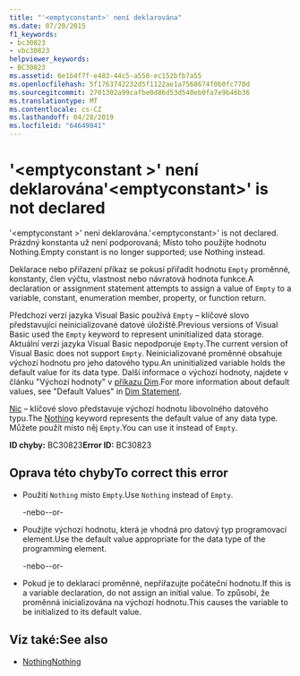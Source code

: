```yaml
---
title: "'<emptyconstant>' není deklarována"
ms.date: 07/20/2015
f1_keywords:
- bc30823
- vbc30823
helpviewer_keywords:
- BC30823
ms.assetid: 6e1b4f7f-e483-44c5-a550-ec152bfb7a55
ms.openlocfilehash: 5f1763742232d5f1122ae1a7568674f0b0fc770d
ms.sourcegitcommit: 2701302a99cafbe0d86d53d540eb0fa7e9b46b36
ms.translationtype: MT
ms.contentlocale: cs-CZ
ms.lasthandoff: 04/28/2019
ms.locfileid: "64649841"
---
```

# <a name="emptyconstant-is-not-declared"></a><span data-ttu-id="2f898-102">'\<emptyconstant >' není deklarována</span><span class="sxs-lookup"><span data-stu-id="2f898-102">'\<emptyconstant>' is not declared</span></span>
<span data-ttu-id="2f898-103">'\<emptyconstant >' není deklarována.</span><span class="sxs-lookup"><span data-stu-id="2f898-103">'\<emptyconstant>' is not declared.</span></span> <span data-ttu-id="2f898-104">Prázdný konstanta už není podporovaná; Místo toho použijte hodnotu Nothing.</span><span class="sxs-lookup"><span data-stu-id="2f898-104">Empty constant is no longer supported; use Nothing instead.</span></span>  
  
 <span data-ttu-id="2f898-105">Deklarace nebo přiřazení příkaz se pokusí přiřadit hodnotu `Empty` proměnné, konstanty, člen výčtu, vlastnost nebo návratová hodnota funkce.</span><span class="sxs-lookup"><span data-stu-id="2f898-105">A declaration or assignment statement attempts to assign a value of `Empty` to a variable, constant, enumeration member, property, or function return.</span></span>  
  
 <span data-ttu-id="2f898-106">Předchozí verzí jazyka Visual Basic používá `Empty` – klíčové slovo představující neinicializované datové úložiště.</span><span class="sxs-lookup"><span data-stu-id="2f898-106">Previous versions of Visual Basic used the `Empty` keyword to represent uninitialized data storage.</span></span> <span data-ttu-id="2f898-107">Aktuální verzi jazyka Visual Basic nepodporuje `Empty`.</span><span class="sxs-lookup"><span data-stu-id="2f898-107">The current version of Visual Basic does not support `Empty`.</span></span> <span data-ttu-id="2f898-108">Neinicializované proměnné obsahuje výchozí hodnotu pro jeho datového typu.</span><span class="sxs-lookup"><span data-stu-id="2f898-108">An uninitialized variable holds the default value for its data type.</span></span> <span data-ttu-id="2f898-109">Další informace o výchozí hodnoty, najdete v článku "Výchozí hodnoty" v [příkazu Dim](../../visual-basic/language-reference/statements/dim-statement.md).</span><span class="sxs-lookup"><span data-stu-id="2f898-109">For more information about default values, see "Default Values" in [Dim Statement](../../visual-basic/language-reference/statements/dim-statement.md).</span></span>  
  
 <span data-ttu-id="2f898-110">[Nic](../../visual-basic/language-reference/nothing.md) – klíčové slovo představuje výchozí hodnotu libovolného datového typu.</span><span class="sxs-lookup"><span data-stu-id="2f898-110">The [Nothing](../../visual-basic/language-reference/nothing.md) keyword represents the default value of any data type.</span></span> <span data-ttu-id="2f898-111">Můžete použít místo něj `Empty`.</span><span class="sxs-lookup"><span data-stu-id="2f898-111">You can use it instead of `Empty`.</span></span>  
  
 <span data-ttu-id="2f898-112">**ID chyby:** BC30823</span><span class="sxs-lookup"><span data-stu-id="2f898-112">**Error ID:** BC30823</span></span>  
  
## <a name="to-correct-this-error"></a><span data-ttu-id="2f898-113">Oprava této chyby</span><span class="sxs-lookup"><span data-stu-id="2f898-113">To correct this error</span></span>  
  
- <span data-ttu-id="2f898-114">Použití `Nothing` místo `Empty`.</span><span class="sxs-lookup"><span data-stu-id="2f898-114">Use `Nothing` instead of `Empty`.</span></span>  
  
     <span data-ttu-id="2f898-115">-nebo-</span><span class="sxs-lookup"><span data-stu-id="2f898-115">-or-</span></span>  
  
- <span data-ttu-id="2f898-116">Použijte výchozí hodnotu, která je vhodná pro datový typ programovací element.</span><span class="sxs-lookup"><span data-stu-id="2f898-116">Use the default value appropriate for the data type of the programming element.</span></span>  
  
     <span data-ttu-id="2f898-117">-nebo-</span><span class="sxs-lookup"><span data-stu-id="2f898-117">-or-</span></span>  
  
- <span data-ttu-id="2f898-118">Pokud je to deklaraci proměnné, nepřiřazujte počáteční hodnotu.</span><span class="sxs-lookup"><span data-stu-id="2f898-118">If this is a variable declaration, do not assign an initial value.</span></span> <span data-ttu-id="2f898-119">To způsobí, že proměnná inicializována na výchozí hodnotu.</span><span class="sxs-lookup"><span data-stu-id="2f898-119">This causes the variable to be initialized to its default value.</span></span>  
  
## <a name="see-also"></a><span data-ttu-id="2f898-120">Viz také:</span><span class="sxs-lookup"><span data-stu-id="2f898-120">See also</span></span>

- [<span data-ttu-id="2f898-121">Nothing</span><span class="sxs-lookup"><span data-stu-id="2f898-121">Nothing</span></span>](../../visual-basic/language-reference/nothing.md)
